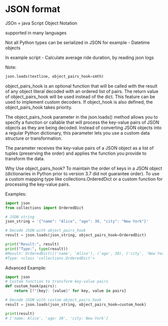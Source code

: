 # JSON format

JSOn = java Script Object Notation

supported in many languages

Not all Python types can be serialized in JSON
 for example - Datetime objects

In example script - Calculate average ride duration, by reading json logs

Note: 
```python
json.loads(textline, object_pairs_hook=smth)
```

object_pairs_hook is an optional function that will be called with the result of any object literal decoded
with an ordered list of pairs. The return value of object_pairs_hook will be used instead of the dict. 
This feature can be used to implement custom decoders. If object_hook is also defined, the object_pairs_hook takes priority.


The object_pairs_hook parameter in the json.loads() method allows you to specify a function or callable 
that will process the key-value pairs of JSON objects as they are being decoded. 
Instead of converting JSON objects into a regular Python dictionary, this parameter lets you use a custom data structure or transformation.

The parameter receives the key-value pairs of a JSON object as a list of tuples (preserving the order) and applies the function you provide to transform the data.

Why Use object_pairs_hook?
To maintain the order of keys in a JSON object (dictionaries in Python prior to version 3.7 did not guarantee order).
To use a custom mapping type like collections.OrderedDict or a custom function for processing the key-value pairs.


Examples:
```python
import json
from collections import OrderedDict

# JSON string
json_string = '{"name": "Alice", "age": 30, "city": "New York"}'

# Decode JSON with object_pairs_hook
result = json.loads(json_string, object_pairs_hook=OrderedDict)

print("Result:", result)
print("Type:", type(result))
#Result: OrderedDict([('name', 'Alice'), ('age', 30), ('city', 'New York')])
#Type: <class 'collections.OrderedDict'>
```
Advanced Example:
```python
import json
# Custom function to transform key-value pairs
def custom_hook(pairs):
    return [f"{key}: {value}" for key, value in pairs]

# Decode JSON with custom object_pairs_hook
result = json.loads(json_string, object_pairs_hook=custom_hook)

print(result)
# ['name: Alice', 'age: 30', 'city: New York']
```